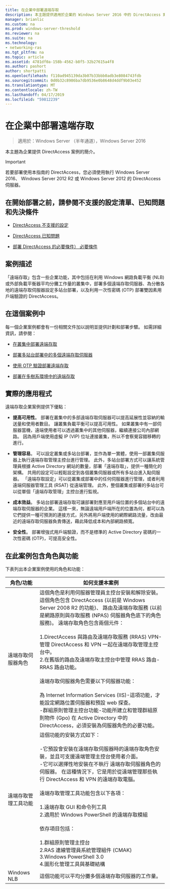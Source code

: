 ```yaml
---
title: 在企業中部署遠端存取
description: 本主題提供適用於企業的 Windows Server 2016 中的 DirectAccess 案例簡介。
manager: brianlic
ms.custom: na
ms.prod: windows-server-threshold
ms.reviewer: na
ms.suite: na
ms.technology:
- networking-ras
ms.tgt_pltfrm: na
ms.topic: article
ms.assetid: 4781df0a-158b-4562-b8f5-32b27615a4f8
ms.author: pashort
author: shortpatti
ms.openlocfilehash: f110ad945139da3b07b33bbb0adb3e8084743fdb
ms.sourcegitcommit: 0d0b32c8986ba7db9536e0b8648d4ddf9b03e452
ms.translationtype: MT
ms.contentlocale: zh-TW
ms.lasthandoff: 04/17/2019
ms.locfileid: "59812239"
---
```

# <a name="deploy-remote-access-in-an-enterprise"></a>在企業中部署遠端存取

>適用於：Windows Server （半年通道），Windows Server 2016

本主題為企業提供 DirectAccess 案例的簡介。  
  
  
> [!IMPORTANT]  
> 若要部署使用本指南的 DirectAccess，您必須使用執行 Windows Server 2016、 Windows Server 2012 R2 或 Windows Server 2012 的 DirectAccess 伺服器。  
  
## <a name="before-you-begin-deploying-see-the-list-of-unsupported-configurations-known-issues-and-prerequisites"></a>在開始部署之前，請參閱不支援的設定清單、已知問題和先決條件  
  
-   [DirectAccess 不支援的設定](https://technet.microsoft.com/windows-server-docs/networking/remote-access/directaccess/directaccess-unsupported-configurations)  
  
-   [DirectAccess 已知問題](https://technet.microsoft.com/windows-server-docs/networking/remote-access/directaccess/directaccess-known-issues)  
  
-   [部署 DirectAccess 的必要條件） 必要條件](https://technet.microsoft.com/windows-server-docs/networking/remote-access/directaccess/prerequisites-for-deploying-directaccess)  
  
## <a name="BKMK_OVER"></a>案例描述  
「遠端存取」包含一些企業功能，其中包括在利用 Windows 網路負載平衡 (NLB) 或外部負載平衡器平均分攤工作量的叢集中，部署多個遠端存取伺服器、為分散各地的遠端存取伺服器設定多站台部署，以及利用一次性密碼 (OTP) 部署雙因素用戶端驗證的 DirectAccess。  
  
## <a name="in-this-scenario"></a>在這個案例中  
每一個企業案例都會有一份相關文件加以說明並提供計劃和部署步驟。 如需詳細資訊，請參閱：  
  
-   [在叢集中部署遠端存取](cluster/Deploy-Remote-Access-In-Cluster.md)  
  
-   [部署多站台部署中的多個遠端存取伺服器](multisite/Deploy-Multiple-Remote-Access-Servers-in-a-Multisite-Deployment.md)  
  
-   [使用 OTP 驗證部署遠端存取](otp/Deploy-RA-OTP.md)  
  
-   [部署在多樹系環境中的遠端存取](multi-forest/Deploy-Remote-Access-in-a-Multi-Forest-Environment.md)  
  
## <a name="BKMK_APP"></a>實際的應用程式  
遠端存取企業案例提供下優點：  
  
-   **提高可用性**。 部署在叢集中的多部遠端存取伺服器可以提高延展性並容納的輸送量和使用者數目。 讓叢集負載平衡可以提高可用性。 如果叢集中有一部伺服器當機，遠端使用者可以透過叢集中的其他伺服器，繼續連接公司內部網路。 因為用戶端使用虛擬 IP (VIP) 位址連接叢集，所以不會察覺容錯移轉的進行。  
  
-   **管理容易**。 可以設定叢集或多站台部署，並作為單一實體，使用一部叢集伺服器上執行遠端存取管理主控台進行管理。 此外，多站台部署方式可以讓系統管理員根據 Active Directory 網站的數量，部署「遠端存取」，提供一種簡化的架構。 共用的設定可以輕鬆設定到各個叢集伺服器或所有多站台進入點伺服器。 「遠端存取設定」可以從叢集或部署中的任何伺服器進行管理，或者利用遠端伺服器管理工具 (RSAT) 從遠端管理。 此外，整個叢集或部署的多站台可以從單個「遠端存取管理」主控台進行監視。  
  
-   **成本效益**。 多站台部署遠端存取可讓部署對應至用戶端位置的多個站台中的遠端存取伺服器的企業。 這樣一來，無論遠端用戶端所在的位置為何，都可以為它們提供一種可預測的連接方式，另外將用戶端使用的網際網路流量，改由最近的遠端存取伺服器負責傳送，藉此降低成本和內部網路頻寬。  
  
-   **安全性**。 部署增強式用戶端驗證，而不是標準的 Active Directory 密碼的一次性密碼 (OTP)，可提高安全性。  
  
## <a name="BKMK_NEW"></a>在此案例包含角色與功能  
下表列出本企業案例使用的角色和功能：  
  
|角色/功能|如何支援本案例|  
|---------|-----------------|  
|遠端存取伺服器角色|這個角色是利用伺服器管理員主控台安裝和解除安裝。 這個角色包含 DirectAccess (以前是 Windows Server 2008 R2 的功能)、 路由及遠端存取服務 (以前是網路原則與存取服務 (NPAS) 伺服器角色底下的角色服務)。 遠端存取角色包含兩個元件：<br /><br />1.DirectAccess 與路由及遠端存取服務 (RRAS) VPN-管理 DirectAccess 和 VPN 一起在遠端存取管理主控台中。<br />2.在舊版的路由及遠端存取主控台中管理 RRAS 路由-RRAS 路由功能。<br /><br />遠端存取伺服器角色需要以下伺服器功能：<br /><br />為 Internet Information Services (IIS)-這項功能，才能設定網路位置伺服器和預設 web 探查。<br />-群組原則管理主控台功能-功能所建立和管理群組原則物件 (Gpo) 在 Active Directory 中的 DirectAccess，必須安裝為伺服器角色的必要功能。|  
|遠端存取管理工具功能|這個功能的安裝方式如下：<br /><br />-它預設會安裝在遠端存取伺服器時的遠端存取角色安裝，並且可支援遠端管理主控台使用者介面。<br />-它可以選擇性地安裝在不執行 遠端存取伺服器角色的伺服器。 在這種情況下，它是用於從遠端管理那些執行 DirectAccess 和 VPN 的遠端存取電腦。<br /><br />遠端存取管理工具功能包含以下各項：<br /><br />1.遠端存取 GUI 和命令列工具<br />2.適用於 Windows PowerShell 的遠端存取模組<br /><br />依存項目包括：<br /><br />1.群組原則管理主控台<br />2.RAS 連線管理員系統管理組件 (CMAK)<br />3.Windows PowerShell 3.0<br />4.圖形化管理工具與基礎結構|  
|Windows NLB|這個功能可以平均分攤多個遠端存取伺服器的工作量。|  
  

  


